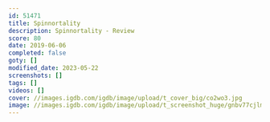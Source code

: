 ```yaml
---
id: 51471
title: Spinnortality
description: Spinnortality - Review
score: 80
date: 2019-06-06
completed: false
goty: []
modified_date: 2023-05-22
screenshots: []
tags: []
videos: []
cover: //images.igdb.com/igdb/image/upload/t_cover_big/co2wo3.jpg
image: //images.igdb.com/igdb/image/upload/t_screenshot_huge/gnbv77cjlmo13ap340ea.jpg
---
```

